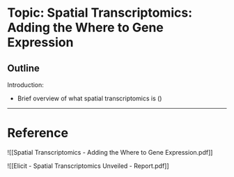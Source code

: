 # Topic: Spatial Transcriptomics: Adding the Where to Gene Expression

## Outline
Introduction:
- Brief overview of what spatial transcriptomics is ()


---
# Reference
![[Spatial Transcriptomics - Adding the Where to Gene Expression.pdf]]

![[Elicit - Spatial Transcriptomics Unveiled - Report.pdf]]